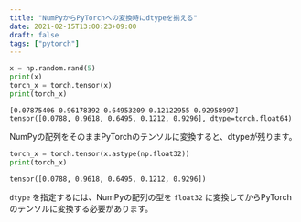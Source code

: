 ```yaml
---
title: "NumPyからPyTorchへの変換時にdtypeを揃える"
date: 2021-02-15T13:00:23+09:00
draft: false
tags: ["pytorch"] 
---
```

<!--more-->
```python
x = np.random.rand(5)
print(x)
torch_x = torch.tensor(x)
print(torch_x)
```
```
[0.07875406 0.96178392 0.64953209 0.12122955 0.92958997]
tensor([0.0788, 0.9618, 0.6495, 0.1212, 0.9296], dtype=torch.float64)
```
NumPyの配列をそのままPyTorchのテンソルに変換すると、dtypeが残ります。

```python
torch_x = torch.tensor(x.astype(np.float32))
print(torch_x)
```
```
tensor([0.0788, 0.9618, 0.6495, 0.1212, 0.9296])
```
`dtype` を指定するには、NumPyの配列の型を `float32` に変換してからPyTorchのテンソルに変換する必要があります。
